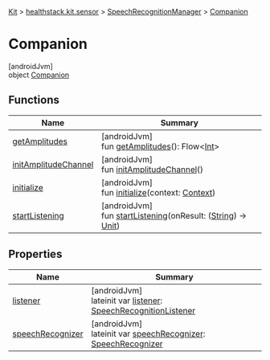 
[Kit](../../../../kit.html) > [healthstack.kit.sensor](../../index.html) > [SpeechRecognitionManager](../index.html) > [Companion](index.html)



# Companion



[androidJvm]\
object [Companion](index.html)



## Functions


| Name | Summary |
|---|---|
| [getAmplitudes](get-amplitudes.html) | [androidJvm]<br>fun [getAmplitudes](get-amplitudes.html)(): Flow&lt;[Int](https://kotlinlang.org/api/latest/jvm/stdlib/kotlin/-int/index.html)&gt; |
| [initAmplitudeChannel](init-amplitude-channel.html) | [androidJvm]<br>fun [initAmplitudeChannel](init-amplitude-channel.html)() |
| [initialize](initialize.html) | [androidJvm]<br>fun [initialize](initialize.html)(context: [Context](https://developer.android.com/reference/kotlin/android/content/Context.html)) |
| [startListening](start-listening.html) | [androidJvm]<br>fun [startListening](start-listening.html)(onResult: ([String](https://kotlinlang.org/api/latest/jvm/stdlib/kotlin/-string/index.html)) -&gt; [Unit](https://kotlinlang.org/api/latest/jvm/stdlib/kotlin/-unit/index.html)) |


## Properties


| Name | Summary |
|---|---|
| [listener](listener.html) | [androidJvm]<br>lateinit var [listener](listener.html): [SpeechRecognitionListener](../../-speech-recognition-listener/index.html) |
| [speechRecognizer](speech-recognizer.html) | [androidJvm]<br>lateinit var [speechRecognizer](speech-recognizer.html): [SpeechRecognizer](https://developer.android.com/reference/kotlin/android/speech/SpeechRecognizer.html) |

